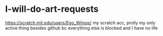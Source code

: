 # I-will-do-art-requests
https://scratch.mit.edu/users/Ego_Wiinqs/ my scratch acc, prolly my only active thing besides github bc everything else is blocked and I have no life
